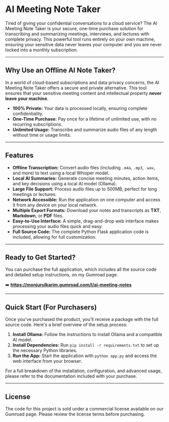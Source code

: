 # AI Meeting Note Taker

Tired of giving your confidential conversations to a cloud service? The AI Meeting Note Taker is your secure, one-time purchase solution for transcribing and summarizing meetings, interviews, and lectures with complete privacy. This powerful tool runs entirely on your own machine, ensuring your sensitive data never leaves your computer and you are never locked into a monthly subscription.

---

## Why Use an Offline AI Note Taker?

In a world of cloud-based subscriptions and data privacy concerns, the AI Meeting Note Taker offers a secure and private alternative. This tool ensures that your sensitive meeting content and intellectual property **never leave your machine**.

* **100% Private:** Your data is processed locally, ensuring complete confidentiality.
* **One-Time Purchase:** Pay once for a lifetime of unlimited use, with no recurring subscriptions.
* **Unlimited Usage:** Transcribe and summarize audio files of any length without time or usage limits.

---

## Features

* **Offline Transcription:** Convert audio files (including `.m4a`, `.mp3`, `.wav`, and more) to text using a local Whisper model.
* **Local AI Summaries:** Generate concise meeting minutes, action items, and key decisions using a local AI model (Ollama).
* **Large File Support:** Process audio files up to 500MB, perfect for long meetings or lectures.
* **Network Accessible:** Run the application on one computer and access it from any device on your local network.
* **Multiple Export Formats:** Download your notes and transcripts as **TXT**, **Markdown**, or **PDF** files.
* **Easy-to-Use Interface:** A simple, drag-and-drop web interface makes processing your audio files quick and easy.
* **Full Source Code:** The complete Python Flask application code is included, allowing for full customization.

---

## Ready to Get Started?

You can purchase the full application, which includes all the source code and detailed setup instructions, on my Gumroad page.

➡️ **https://monjurulkarim.gumroad.com/l/ai-meeting-notes**

---

## Quick Start (For Purchasers)

Once you've purchased the product, you'll receive a package with the full source code. Here's a brief overview of the setup process:

1.  **Install Ollama:** Follow the instructions to install Ollama and a compatible AI model.
2.  **Install Dependencies:** Run `pip install -r requirements.txt` to set up the necessary Python libraries.
3.  **Run the App:** Start the application with `python app.py` and access the web interface from your browser.

For a full breakdown of the installation, configuration, and advanced usage, please refer to the documentation included with your purchase.

---

## License

The code for this project is sold under a commercial license available on our Gumroad page. Please review the license terms before purchasing.
